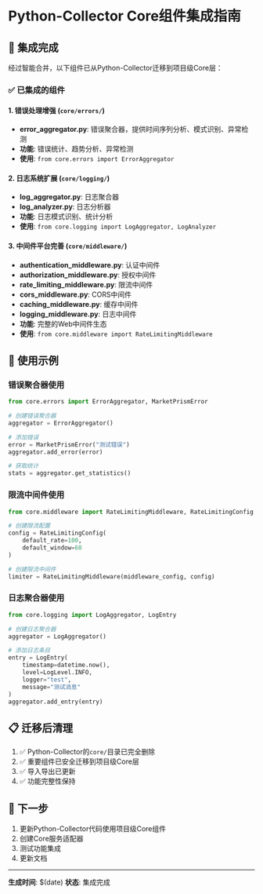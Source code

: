 # Python-Collector Core组件集成指南

## 🎯 集成完成

经过智能合并，以下组件已从Python-Collector迁移到项目级Core层：

### ✅ 已集成的组件

#### 1. 错误处理增强 (`core/errors/`)
- **error_aggregator.py**: 错误聚合器，提供时间序列分析、模式识别、异常检测
- **功能**: 错误统计、趋势分析、异常检测
- **使用**: `from core.errors import ErrorAggregator`

#### 2. 日志系统扩展 (`core/logging/`)
- **log_aggregator.py**: 日志聚合器
- **log_analyzer.py**: 日志分析器
- **功能**: 日志模式识别、统计分析
- **使用**: `from core.logging import LogAggregator, LogAnalyzer`

#### 3. 中间件平台完善 (`core/middleware/`)
- **authentication_middleware.py**: 认证中间件
- **authorization_middleware.py**: 授权中间件  
- **rate_limiting_middleware.py**: 限流中间件
- **cors_middleware.py**: CORS中间件
- **caching_middleware.py**: 缓存中间件
- **logging_middleware.py**: 日志中间件
- **功能**: 完整的Web中间件生态
- **使用**: `from core.middleware import RateLimitingMiddleware`

## 🔧 使用示例

### 错误聚合器使用
```python
from core.errors import ErrorAggregator, MarketPrismError

# 创建错误聚合器
aggregator = ErrorAggregator()

# 添加错误
error = MarketPrismError("测试错误")
aggregator.add_error(error)

# 获取统计
stats = aggregator.get_statistics()
```

### 限流中间件使用
```python
from core.middleware import RateLimitingMiddleware, RateLimitingConfig

# 创建限流配置
config = RateLimitingConfig(
    default_rate=100,
    default_window=60
)

# 创建限流中间件
limiter = RateLimitingMiddleware(middleware_config, config)
```

### 日志聚合器使用
```python
from core.logging import LogAggregator, LogEntry

# 创建日志聚合器
aggregator = LogAggregator()

# 添加日志条目
entry = LogEntry(
    timestamp=datetime.now(),
    level=LogLevel.INFO,
    logger="test",
    message="测试消息"
)
aggregator.add_entry(entry)
```

## 📋 迁移后清理

1. ✅ Python-Collector的`core/`目录已完全删除
2. ✅ 重要组件已安全迁移到项目级Core层
3. ✅ 导入导出已更新
4. ✅ 功能完整性保持

## 🔄 下一步

1. 更新Python-Collector代码使用项目级Core组件
2. 创建Core服务适配器
3. 测试功能集成
4. 更新文档

---
**生成时间**: $(date)
**状态**: 集成完成
